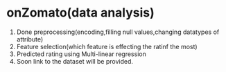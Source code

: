 # onZomato(data analysis)
1. Done preprocessing(encoding,filling null values,changing datatypes of attribute)
2. Feature selection(which feature is effecting the ratinf the most)
3. Predicted rating using Multi-linear regression
4. Soon link to the dataset will be provided.
